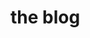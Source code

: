 # the blog
<!-- 4/25/2017 - this years starterkit for tiny projects

currently using

flask with

flask-sqlalchemy for the database
flask-restless to generate an api
flask-admin to generate a private admin for testing


will likely use

authomatic to connect to other services
https://github.com/authomatic/authomatic


flask-shorturl
https://github.com/lepture/flask-shorturl

flask-socketio
https://github.com/miguelgrinberg/Flask-SocketIO

flask-sse
http://flask-sse.readthedocs.io/en/latest/ -->

<!-- flask-user
http://pythonhosted.org/Flask-User/ -->

<!-- flask-themes2
http://flask-themes2.readthedocs.io/en/latest/ -->

<!-- flask-mail
https://pypi.python.org/pypi/Flask-Mail 
this was included with flask-user-->

<!-- flask-ask (amazon alexa)
http://flask-ask.readthedocs.io/en/latest/

flask-classy
http://pythonhosted.org/Flask-Classy/

sentry.io (raven)
https://sentry.io/for/flask/

flask-migrate
http://flask-migrate.readthedocs.io/en/latest/

flask-script
http://flask-script.readthedocs.io/en/latest/

twilio
https://www.twilio.com/blog/2016/09/how-to-receive-and-respond-to-a-text-message-with-python-flask-and-twilio.html

flask-uploads
http://pythonhosted.org/Flask-Uploads/

flask-menu
http://flask-menu.readthedocs.io/en/stable/


server config files provided in server folder. They follow these dgiital ocean setup guides:
https://www.digitalocean.com/community/tutorials/how-to-serve-flask-applications-with-gunicorn-and-nginx-on-ubuntu-14-04

https://www.digitalocean.com/community/tutorials/how-to-serve-flask-applications-with-uwsgi-and-nginx-on-ubuntu-14-04
 -->




